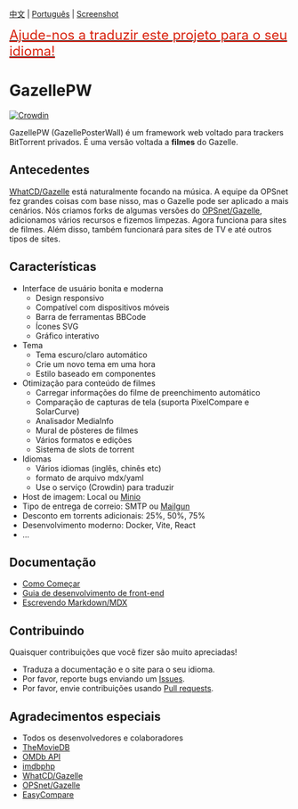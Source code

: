 [中文](./README-zh.md) | [Português](./README-pt.md) | [Screenshot](https://raw.githubusercontent.com/Mosasauroidea/GazellePW/main/public/static/stylespreview/en-github-dark.png)

<a href="./docs/pt-br/i18n.md"><span style="color: #d8210d; font-size: 1.5rem; text-decoration: underline;">Ajude-nos a traduzir este projeto para o seu idioma!</span></a>

# GazellePW

[![Crowdin](https://badges.crowdin.net/gazellepw/localized.svg)](https://crowdin.com/project/gazellepw)

GazellePW (GazellePosterWall) é um framework web voltado para trackers BitTorrent privados. É uma versão voltada a **filmes** do Gazelle.

## Antecedentes

[WhatCD/Gazelle](https://github.com/WhatCD/Gazelle) está naturalmente focando na música. A equipe da OPSnet fez grandes coisas com base nisso, mas o Gazelle pode ser aplicado a mais cenários. Nós criamos forks de algumas versões do [OPSnet/Gazelle](https://github.com/OPSnet/Gazelle), adicionamos vários recursos e fizemos limpezas. Agora funciona para sites de filmes. Além disso, também funcionará para sites de TV e até outros tipos de sites.

## Características

- Interface de usuário bonita e moderna
  - Design responsivo
  - Compatível com dispositivos móveis
  - Barra de ferramentas BBCode
  - Ícones SVG
  - Gráfico interativo
- Tema
  - Tema escuro/claro automático
  - Crie um novo tema em uma hora
  - Estilo baseado em componentes
- Otimização para conteúdo de filmes
  - Carregar informações do filme de preenchimento automático
  - Comparação de capturas de tela (suporta PixelCompare e SolarCurve)
  - Analisador MediaInfo
  - Mural de pôsteres de filmes
  - Vários formatos e edições
  - Sistema de slots de torrent
- Idiomas
  - Vários idiomas (inglês, chinês etc)
  - formato de arquivo mdx/yaml
  - Use o serviço (Crowdin) para traduzir
- Host de imagem: Local ou [Minio](https://github.com/minio/minio)
- Tipo de entrega de correio: SMTP ou [Mailgun](https://www.mailgun.com/)
- Desconto em torrents adicionais: 25%, 50%, 75%
- Desenvolvimento moderno: Docker, Vite, React
- ...

## Documentação

- [Como Começar](./docs/pt-br/Getting-Started.md)
- [Guia de desenvolvimento de front-end](./docs/pt-br/Frontend-Development-Guide.md)
- [Escrevendo Markdown/MDX](./docs/pt-br/Writing-Markdown-Mdx.md)

## Contribuindo

Quaisquer contribuições que você fizer são muito apreciadas!

- Traduza a documentação e o site para o seu idioma.
- Por favor, reporte bugs enviando um [Issues](https://github.com/Mosasauroidea/GazellePW/issues/new/choose).
- Por favor, envie contribuições usando [Pull requests](https://github.com/Mosasauroidea/GazellePW/pulls).

## Agradecimentos especiais

- Todos os desenvolvedores e colaboradores
- [TheMovieDB](https://www.themoviedb.org/)
- [OMDb API](https://www.omdbapi.com/)
- [imdbphp](https://github.com/tboothman/imdbphp)
- [WhatCD/Gazelle](https://github.com/WhatCD/Gazelle)
- [OPSnet/Gazelle](https://github.com/OPSnet/Gazelle)
- [EasyCompare](https://github.com/N3xusHD/EasyCompare)
